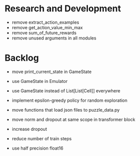 # Research and Development

- remove extract_action_examples
- remove get_action_value_min_max
- remove sum_of_future_rewards
- remove unused arguments in all modules

# Backlog

- move print_current_state in GameState
- use GameState in Emulator
- use GameState instead of List[List[Cell]] everywhere

- implement epsilon-greedy policy for random exploration

- move functions that load json files to puzzle_data.py
- move norm and dropout at same scope in transformer block
- increase dropout

- reduce number of train steps
- use half precision float16
